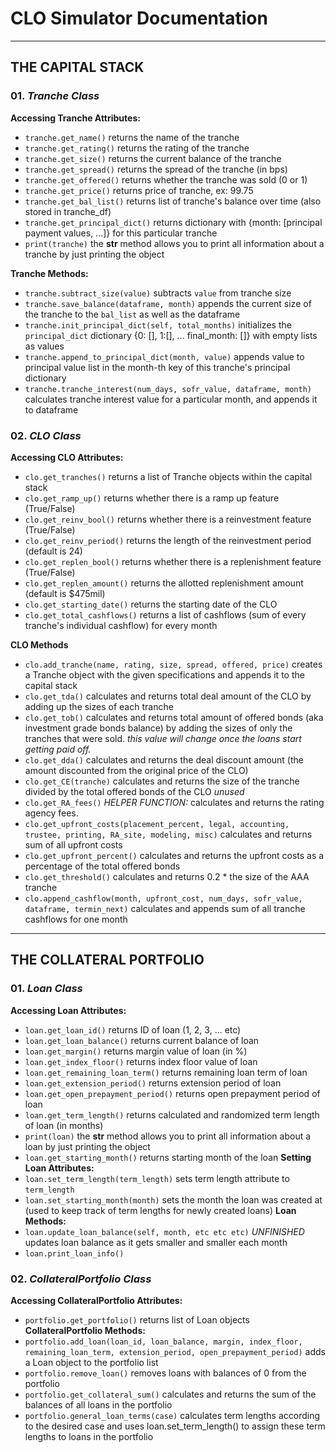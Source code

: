 # CLO Simulator Documentation
---
## THE CAPITAL STACK

### 01. *Tranche Class*
**Accessing Tranche Attributes:**
* `tranche.get_name()` returns the name of the tranche
* `tranche.get_rating()` returns the rating of the tranche
* `tranche.get_size()` returns the current balance of the tranche
* `tranche.get_spread()` returns the spread of the tranche (in bps)
* `tranche.get_offered()` returns whether the tranche was sold (0 or 1)
* `tranche.get_price()` returns price of tranche, ex: 99.75
* `tranche.get_bal_list()` returns list of tranche's balance over time (also stored in tranche_df)
* `tranche.get_principal_dict()` returns dictionary with {month: [principal payment values, ...]} for this particular tranche
* `print(tranche)` the __str__ method allows you to print all information about a tranche by just printing the object

**Tranche Methods:**
* `tranche.subtract_size(value)` subtracts `value` from tranche size
* `tranche.save_balance(dataframe, month)` appends the current size of the tranche to the `bal_list` as well as the dataframe
*  `tranche.init_principal_dict(self, total_months)` initializes the `principal_dict` dictionary {0: [], 1:[], ... final_month: []} with empty lists as values
* `tranche.append_to_principal_dict(month, value)` appends value to principal value list in the month-th key of this tranche's principal dictionary
* `tranche.tranche_interest(num_days, sofr_value, dataframe, month)` calculates tranche interest value for a particular month, and appends it to dataframe

### 02. *CLO Class*
**Accessing CLO Attributes:**
* `clo.get_tranches()` returns a list of Tranche objects within the capital stack
* `clo.get_ramp_up()` returns whether there is a ramp up feature (True/False)
* `clo.get_reinv_bool()` returns whether there is a reinvestment feature (True/False)
* `clo.get_reinv_period()` returns the length of the reinvestment period (default is 24)
* `clo.get_replen_bool()` returns whether there is a replenishment feature (True/False)
* `clo.get_replen_amount()` returns the allotted replenishment amount (default is $475mil)
* `clo.get_starting_date()` returns the starting date of the CLO
* `clo.get_total_cashflows()` returns a list of cashflows (sum of every tranche's individual cashflow) for every month

**CLO Methods**
* `clo.add_tranche(name, rating, size, spread, offered, price)` creates a Tranche object with the given specifications and appends it to the capital stack
* `clo.get_tda()` calculates and returns total deal amount of the CLO by adding up the sizes of each tranche
* `clo.get_tob()` calculates and returns total amount of offered bonds (aka investment grade bonds balance) by adding the sizes of only the tranches that were sold. *this value will change once the loans start getting paid off.*
* `clo.get_dda()` calculates and returns the deal discount amount (the amount discounted from the original price of the CLO)
* `clo.get_CE(tranche)` calculates and returns the size of the tranche divided by the total offered bonds of the CLO *unused*
* `clo.get_RA_fees()` *HELPER FUNCTION:* calculates and returns the rating agency fees.
* `clo.get_upfront_costs(placement_percent, legal, accounting, trustee, printing, RA_site, modeling, misc)` calculates and returns sum of all upfront costs
* `clo.get_upfront_percent()` calculates and returns the upfront costs as a percentage of the total offered bonds
* `clo.get_threshold()` calculates and returns 0.2 * the size of the AAA tranche
* `clo.append_cashflow(month, upfront_cost, num_days, sofr_value, dataframe, termin_next)` calculates and appends sum of all tranche cashflows for one month
---
## THE COLLATERAL PORTFOLIO
### 01. *Loan Class*
**Accessing Loan Attributes:**
* `loan.get_loan_id()` returns ID of loan (1, 2, 3, ... etc)
* `loan.get_loan_balance()` returns current balance of loan
* `loan.get_margin()` returns margin value of loan (in %)
* `loan.get_index_floor()` returns index floor value of loan
* `loan.get_remaining_loan_term()` returns remaining loan term of loan
* `loan.get_extension_period()` returns extension period of loan
* `loan.get_open_prepayment_period()` returns open prepayment period of loan
* `loan.get_term_length()` returns calculated and randomized term length of loan (in months)
* `print(loan)` the __str__ method allows you to print all information about a loan by just printing the object
* `loan.get_starting_month()` returns starting month of the loan
**Setting Loan Attributes:**
* `loan.set_term_length(term_length)` sets term length attribute to `term_length`
* `loan.set_starting_month(month)` sets the month the loan was created at (used to keep track of term lengths for newly created loans)
**Loan Methods:**
* `loan.update_loan_balance(self, month, etc etc etc)` *UNFINISHED* updates loan balance as it gets smaller and smaller each month
* `loan.print_loan_info()`
### 02. *CollateralPortfolio Class*
**Accessing CollateralPortfolio Attributes:**
* `portfolio.get_portfolio()` returns list of Loan objects
**CollateralPortfolio Methods:**
* `portfolio.add_loan(loan_id, loan_balance, margin, index_floor, remaining_loan_term, extension_period, open_prepayment_period)` adds a Loan object to the portfolio list
* `portfolio.remove_loan()` removes loans with balances of 0 from the portfolio
* `portfolio.get_collateral_sum()` calculates and returns the sum of the balances of all loans in the portfolio
* `portfolio.general_loan_terms(case)` calculates term lengths according to the desired case and uses loan.set_term_length() to assign these term lengths to loans in the portfolio